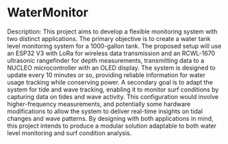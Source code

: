 # WaterMonitor
Description: This project aims to develop a flexible monitoring system with two distinct applications. The primary objective is to create a water tank level monitoring system for a 1000-gallon tank. The proposed setup will use an ESP32 V3 with LoRa for wireless data transmission and an RCWL-1670 ultrasonic rangefinder for depth measurements, transmitting data to a NUCLEO microcontroller with an OLED display. The system is designed to update every 10 minutes or so, providing reliable information for water usage tracking while conserving power.
A secondary goal is to adapt the system for tide and wave tracking, enabling it to monitor surf conditions by capturing data on tides and wave activity. This configuration would involve higher-frequency measurements, and potentially some hardware modifications to allow the system to deliver real-time insights on tidal changes and wave patterns. By designing with both applications in mind, this project intends to produce a modular solution adaptable to both water level monitoring and surf condition analysis.
